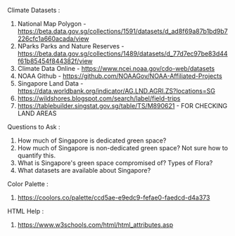 Climate Datasets :
1. National Map Polygon - https://beta.data.gov.sg/collections/1591/datasets/d_ad8f69a87b1bd9b7226cfc1a660acada/view
2. NParks Parks and Nature Reserves - https://beta.data.gov.sg/collections/1489/datasets/d_77d7ec97be83d44f61b85454f844382f/view
3. Climate Data Online - https://www.ncei.noaa.gov/cdo-web/datasets
4. NOAA Github - https://github.com/NOAAGov/NOAA-Affiliated-Projects
5. Singapore Land Data - https://data.worldbank.org/indicator/AG.LND.AGRI.ZS?locations=SG
6. https://wildshores.blogspot.com/search/label/field-trips
7. https://tablebuilder.singstat.gov.sg/table/TS/M890621 - FOR CHECKING LAND AREAS

Questions to Ask : 
1. How much of Singapore is dedicated green space?
2. How much of Singapore is non-dedicated green space? Not sure how to quantify this.
3. What is Singapore's green space compromised of? Types of Flora?
4. What datasets are available about Singapore?

Color Palette : 
1. https://coolors.co/palette/ccd5ae-e9edc9-fefae0-faedcd-d4a373

HTML Help : 
1. https://www.w3schools.com/html/html_attributes.asp
